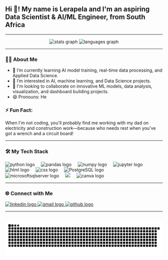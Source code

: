 
<h2 align="left">Hi 👋! My name is Lerapela and I'm an aspiring Data Scientist & AI/ML Engineer, from South Africa</h2>

---

<div align="center">
  <img src="https://github-readme-stats.vercel.app/api?username=lerapela&hide_title=false&hide_rank=false&show_icons=true&include_all_commits=true&count_private=true&disable_animations=false&theme=dracula&locale=en&hide_border=false" height="150" alt="stats graph"  />
<img src="https://github-readme-stats.vercel.app/api/top-langs?username=lerapela&locale=en&hide_title=false&layout=compact&card_width=320&langs_count=6&theme=dracula&hide_border=false&include_all_commits=true&count_private=true" height="150" alt="languages graph" />
</div>


---

### 👨‍💻 About Me
- 🌱 I’m currently learning AI model training, real-time data processing, and Applied Data Science.
- 👀 I’m interested in AI, machine learning, and Data Science projects.
- 💞️ I'm looking to collaborate on innovative ML models, data analysis, visualization, and dashboard building projects.
- 😄 Pronouns: He

### ⚡ Fun Fact:
When I'm not coding, you'll probably find me working with my dad on electricity and construction work—because who needs rest when you’ve got a wrench and a circuit board!

---

### 🛠️ My Tech Stack

<div align="left">
  <img src="https://cdn.jsdelivr.net/gh/devicons/devicon/icons/python/python-original.svg" height="40" alt="python logo" />
  <img width="12" />
  <img src="https://cdn.jsdelivr.net/gh/devicons/devicon/icons/pandas/pandas-original.svg" height="40" alt="pandas logo"  />
  <img width="12" />
  <img src="https://cdn.jsdelivr.net/gh/devicons/devicon/icons/numpy/numpy-original.svg" height="40" alt="numpy logo"  />
  <img width="12" />
    <img src="https://cdn.jsdelivr.net/gh/devicons/devicon/icons/jupyter/jupyter-original.svg" height="40" alt="jupyter logo"  />
  <img width="12" />
  <img src="https://cdn.jsdelivr.net/gh/devicons/devicon/icons/html5/html5-original.svg" height="40" alt="html logo" />
  <img width="12" />
  <img src="https://cdn.jsdelivr.net/gh/devicons/devicon/icons/css3/css3-original.svg" height="40" alt="css logo" />
  <img width="12" />
  <img src="https://cdn.jsdelivr.net/gh/devicons/devicon/icons/postgresql/postgresql-original.svg" height="40" alt="PostgreSQL logo" />
  <img width="12" />
  <img src="https://cdn.jsdelivr.net/gh/devicons/devicon/icons/microsoftsqlserver/microsoftsqlserver-plain.svg" height="40" alt="microsoftsqlserver logo"  />
    <img width="12" />
  <img src ="https://img.shields.io/badge/Adobe%20XD-470137?style=for-the-badge&logo=Adobe%20XD&logoColor=#FF61F6" height ="40" />
  <img width="12" />
    <img src="https://cdn.jsdelivr.net/gh/devicons/devicon/icons/canva/canva-original.svg" height="40" alt="canva logo"  />
  <img width="12" />
</div>

---

### 🌐 Connect with Me
<div align="left">
  <a href="https://www.linkedin.com/in/lerapela-sebola-678a4b33b/">
    <img src="https://img.shields.io/static/v1?message=LinkedIn&logo=linkedin&label=&color=0077B5&logoColor=white&labelColor=&style=for-the-badge" height="35" alt="linkedin logo" />
  </a>
  <a href="mailto:masebelerapela97@gmail.com">
    <img src="https://img.shields.io/static/v1?message=Gmail&logo=gmail&label=&color=D14836&logoColor=white&labelColor=&style=for-the-badge" height="35" alt="gmail logo" />
  </a>
  <a href="https://github.com/lerapela">
    <img src="https://img.shields.io/static/v1?message=GitHub&logo=github&label=&color=333333&logoColor=white&labelColor=&style=for-the-badge" height="35" alt="github logo" />
  </a>
</div>

---

<br clear="both">

<picture>
  <source media="(prefers-color-scheme: dark)" srcset="https://raw.githubusercontent.com/lerapela/lerapela/output/github-snake-dark.svg" />
  <source media="(prefers-color-scheme: light)" srcset="https://raw.githubusercontent.com/lerapela/lerapela/output/github-snake.svg" />
  <img alt="github-snake" src="https://raw.githubusercontent.com/lerapela/lerapela/output/github-snake.svg" />
</picture>
